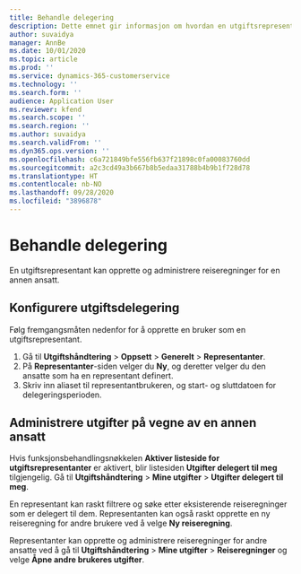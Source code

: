```yaml
---
title: Behandle delegering
description: Dette emnet gir informasjon om hvordan en utgiftsrepresentant kan opprette og administrere reiseregninger for en annen ansatt.
author: suvaidya
manager: AnnBe
ms.date: 10/01/2020
ms.topic: article
ms.prod: ''
ms.service: dynamics-365-customerservice
ms.technology: ''
ms.search.form: ''
audience: Application User
ms.reviewer: kfend
ms.search.scope: ''
ms.search.region: ''
ms.author: suvaidya
ms.search.validFrom: ''
ms.dyn365.ops.version: ''
ms.openlocfilehash: c6a721849bfe556fb637f21898c0fa00083760dd
ms.sourcegitcommit: a2c3cd49a3b667b8b5edaa31788b4b9b1f728d78
ms.translationtype: HT
ms.contentlocale: nb-NO
ms.lasthandoff: 09/28/2020
ms.locfileid: "3896878"
---
```

# <a name="manage-delegation"></a>Behandle delegering
En utgiftsrepresentant kan opprette og administrere reiseregninger for en annen ansatt.

## <a name="configuring-expense-delegation"></a>Konfigurere utgiftsdelegering

Følg fremgangsmåten nedenfor for å opprette en bruker som en utgiftsrepresentant. 
1. Gå til **Utgiftshåndtering** > **Oppsett** > **Generelt** > **Representanter**. 
2. På **Representanter**-siden velger du **Ny**, og deretter velger du den ansatte som ha en representant definert. 
3. Skriv inn aliaset til representantbrukeren, og start- og sluttdatoen for delegeringsperioden.

## <a name="manage-expenses-on-behalf-of-another-employee"></a>Administrere utgifter på vegne av en annen ansatt

Hvis funksjonsbehandlingsnøkkelen **Aktiver listeside for utgiftsrepresentanter** er aktivert, blir listesiden **Utgifter delegert til meg** tilgjengelig. Gå til **Utgiftshåndtering** > **Mine utgifter** > **Utgifter delegert til meg**.

En representant kan raskt filtrere og søke etter eksisterende reiseregninger som er delegert til dem. Representanten kan også raskt opprette en ny reiseregning for andre brukere ved å velge **Ny reiseregning**.

Representanter kan opprette og administrere reiseregninger for andre ansatte ved å gå til **Utgiftshåndtering** > **Mine utgifter** > **Reiseregninger** og velge **Åpne andre brukeres utgifter**.
